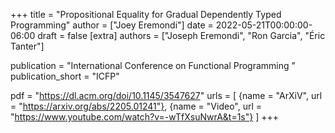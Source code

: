 +++
title = "Propositional Equality for Gradual Dependently Typed Programming"
author = ["Joey Eremondi"]
date = 2022-05-21T00:00:00-06:00
draft = false
[extra]
authors = ["Joseph Eremondi", "Ron Garcia", "Éric Tanter"]

publication = "International Conference on Functional Programming "
publication_short = "ICFP"


pdf = "https://dl.acm.org/doi/10.1145/3547627"
urls = [
 {name = "ArXiV", url = "https://arxiv.org/abs/2205.01241"},
 {name = "Video", url = "https://www.youtube.com/watch?v=-wTfXsuNwrA&t=1s"}
]
+++
